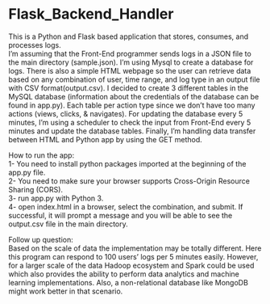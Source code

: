 # Flask_Backend_Handler
This is a Python and Flask based application that stores, consumes, and processes logs.  
I’m assuming that the Front-End programmer sends logs in a JSON file to the main directory (sample.json). I’m using Mysql to create a database for logs. There is also a simple HTML webpage so the user can retrieve data based on any combination of user, time range, and log type in an output file with CSV format(output.csv). 
I decided to create 3 different tables in the MySQL database (information about the credentials of the database can be found in app.py). Each table per action type since we don’t have too many actions (views, clicks, & navigates). For updating the database every 5 minutes, I’m using a scheduler to check the input from Front-End every 5 minutes and update the database tables. Finally, I’m handling data transfer between HTML and Python app by using the GET method.  

How to run the app:  
1- You need to install python packages imported at the beginning of the app.py file.  
2- You need to make sure your browser supports Cross-Origin Resource Sharing (CORS).  
3- run app.py with Python 3.  
4- open index.html in a browser, select the combination, and submit. If successful, it will prompt a message and you will be able to see the output.csv file in the main directory.  

Follow up question:  
Based on the scale of data the implementation may be totally different. Here this program can respond to 100 users’ logs per 5 minutes easily. However, for a larger scale of the data Hadoop ecosystem and Spark could be used which also provides the ability to perform data analytics and machine learning implementations. Also, a non-relational database like MongoDB might work better in that scenario. 


